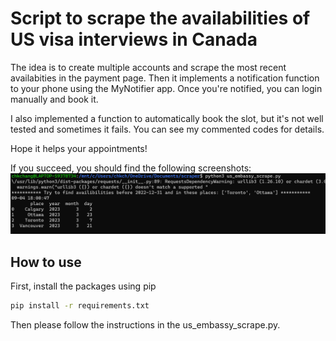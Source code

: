 # Script to scrape the availabilities of US visa interviews in Canada

The idea is to create multiple accounts and scrape the most recent availabities in the payment page. Then it implements a notification function to your phone using the MyNotifier app. Once you're notified, you can login manually and book it.

I also implemented a function to automatically book the slot, but it's not well tested and sometimes it fails. You can see my commented codes for details.

Hope it helps your appointments!

If you succeed, you should find the following screenshots:
<img src="https://github.com/zzzace2000/us_scraper/blob/main/screenshot.png?raw=true" width=600px>


## How to use

First, install the packages using pip
```bash
pip install -r requirements.txt
```

Then please follow the instructions in the us_embassy_scrape.py.
